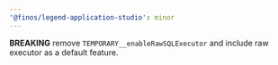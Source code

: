 ```yaml
---
'@finos/legend-application-studio': minor
---
```

**BREAKING** remove `TEMPORARY__enableRawSQLExecutor` and include raw executor as a default feature.